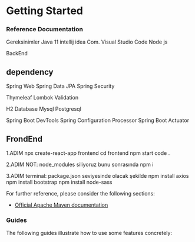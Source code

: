# Getting Started

### Reference Documentation
Gereksinimler
Java 11
intellij idea Com.
Visual Studio Code
Node js




BackEnd



dependency
-----------------------------------------------------------------------
Spring Web
Spring Data JPA
Spring Security

Thymeleaf
Lombok
Validation

H2 Database
Mysql
Postgresql

Spring Boot DevTools
Spring Configuration Processor
Spring Boot Actuator




FrondEnd
-----------------------------------------------------------------------

1.ADIM
npx create-react-app frontend
cd frontend
npm start
code .

2.ADIM
NOT: node_modules siliyoruz bunu sonrasında 
npm i

3.ADIM
terminal: package.json seviyesinde olacak şekilde
npm install axios
npm install bootstrap
npm install node-sass


For further reference, please consider the following sections:

* [Official Apache Maven documentation](https://maven.apache.org/guides/index.html)

### Guides

The following guides illustrate how to use some features concretely:

